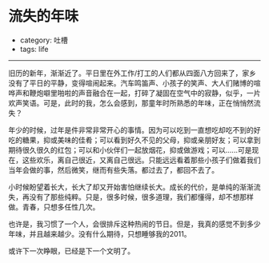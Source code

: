 # 流失的年味
- category: 吐槽
- tags: life

---

旧历的新年，渐渐近了。平日里在外工作/打工的人们都从四面八方回来了，家乡没有了平日的平静，变得喧闹起来。汽车鸣笛声、小孩子的笑声、大人们赌博的喧哗声和鞭炮噼里啪啦的声音融合在一起，打碎了凝固在空气中的寂静，似乎，一片欢声笑语。可是，此时的我，怎么会感到，那童年时所熟悉的年味，正在悄悄然流失？

年少的时候，过年是件非常非常开心的事情。因为可以吃到一直想吃却吃不到的好吃的糖果，抑或美味的佳肴；可以看到好久不见的父母，抑或亲朋好友；可以拿到期待很久很久的红包；可以和小伙伴们一起放烟花，抑或做游戏；可以......可是现在，这些欢乐，离自己很近，又离自己很远。只能远远看着那些小孩子们做着我们当年会做的事，然后微笑，继而有些失落。都过去了，都回不去了。

小时候盼望着长大，长大了却又开始害怕继续长大。成长的代价，是单纯的渐渐流失，再没有了那些纯粹。只是，很多时候，很多道理，我们都懂得，却不想那样做。青春，只想多任性几次。

也许是，我习惯了一个人，会很排斥这种热闹的节日。但是，我真的感觉不到多少年味，并且越来越少。没有什么期待，只想睡够我的2011。

或许下一次睁眼，已经是下一个文明了。